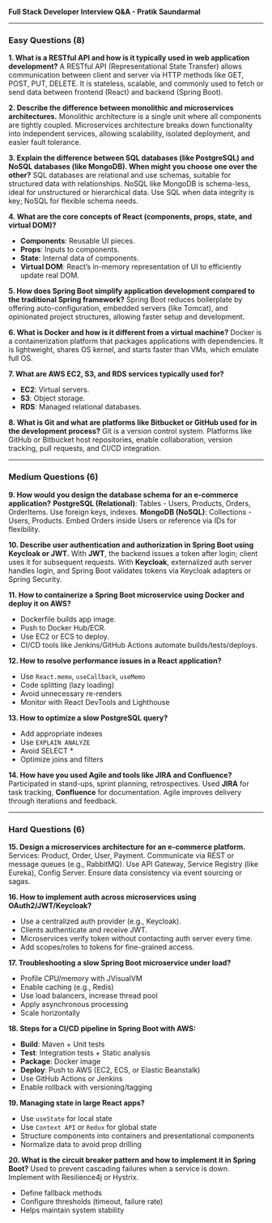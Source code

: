 **Full Stack Developer Interview Q\&A - Pratik Saundarmal**

---

### **Easy Questions (8)**

**1. What is a RESTful API and how is it typically used in web application development?**
A RESTful API (Representational State Transfer) allows communication between client and server via HTTP methods like GET, POST, PUT, DELETE. It is stateless, scalable, and commonly used to fetch or send data between frontend (React) and backend (Spring Boot).

**2. Describe the difference between monolithic and microservices architectures.**
Monolithic architecture is a single unit where all components are tightly coupled. Microservices architecture breaks down functionality into independent services, allowing scalability, isolated deployment, and easier fault tolerance.

**3. Explain the difference between SQL databases (like PostgreSQL) and NoSQL databases (like MongoDB). When might you choose one over the other?**
SQL databases are relational and use schemas, suitable for structured data with relationships. NoSQL like MongoDB is schema-less, ideal for unstructured or hierarchical data. Use SQL when data integrity is key; NoSQL for flexible schema needs.

**4. What are the core concepts of React (components, props, state, and virtual DOM)?**

* **Components**: Reusable UI pieces.
* **Props**: Inputs to components.
* **State**: Internal data of components.
* **Virtual DOM**: React’s in-memory representation of UI to efficiently update real DOM.

**5. How does Spring Boot simplify application development compared to the traditional Spring framework?**
Spring Boot reduces boilerplate by offering auto-configuration, embedded servers (like Tomcat), and opinionated project structures, allowing faster setup and development.

**6. What is Docker and how is it different from a virtual machine?**
Docker is a containerization platform that packages applications with dependencies. It is lightweight, shares OS kernel, and starts faster than VMs, which emulate full OS.

**7. What are AWS EC2, S3, and RDS services typically used for?**

* **EC2**: Virtual servers.
* **S3**: Object storage.
* **RDS**: Managed relational databases.

**8. What is Git and what are platforms like Bitbucket or GitHub used for in the development process?**
Git is a version control system. Platforms like GitHub or Bitbucket host repositories, enable collaboration, version tracking, pull requests, and CI/CD integration.

---

### **Medium Questions (6)**

**9. How would you design the database schema for an e-commerce application?**
**PostgreSQL (Relational)**: Tables - Users, Products, Orders, OrderItems. Use foreign keys, indexes.
**MongoDB (NoSQL)**: Collections - Users, Products. Embed Orders inside Users or reference via IDs for flexibility.

**10. Describe user authentication and authorization in Spring Boot using Keycloak or JWT.**
With **JWT**, the backend issues a token after login; client uses it for subsequent requests. With **Keycloak**, externalized auth server handles login, and Spring Boot validates tokens via Keycloak adapters or Spring Security.

**11. How to containerize a Spring Boot microservice using Docker and deploy it on AWS?**

* Dockerfile builds app image.
* Push to Docker Hub/ECR.
* Use EC2 or ECS to deploy.
* CI/CD tools like Jenkins/GitHub Actions automate builds/tests/deploys.

**12. How to resolve performance issues in a React application?**

* Use `React.memo`, `useCallback`, `useMemo`
* Code splitting (lazy loading)
* Avoid unnecessary re-renders
* Monitor with React DevTools and Lighthouse

**13. How to optimize a slow PostgreSQL query?**

* Add appropriate indexes
* Use `EXPLAIN ANALYZE`
* Avoid SELECT \*
* Optimize joins and filters

**14. How have you used Agile and tools like JIRA and Confluence?**
Participated in stand-ups, sprint planning, retrospectives. Used **JIRA** for task tracking, **Confluence** for documentation. Agile improves delivery through iterations and feedback.

---

### **Hard Questions (6)**

**15. Design a microservices architecture for an e-commerce platform.**
Services: Product, Order, User, Payment. Communicate via REST or message queues (e.g., RabbitMQ). Use API Gateway, Service Registry (like Eureka), Config Server. Ensure data consistency via event sourcing or sagas.

**16. How to implement auth across microservices using OAuth2/JWT/Keycloak?**

* Use a centralized auth provider (e.g., Keycloak).
* Clients authenticate and receive JWT.
* Microservices verify token without contacting auth server every time.
* Add scopes/roles to tokens for fine-grained access.

**17. Troubleshooting a slow Spring Boot microservice under load?**

* Profile CPU/memory with JVisualVM
* Enable caching (e.g., Redis)
* Use load balancers, increase thread pool
* Apply asynchronous processing
* Scale horizontally

**18. Steps for a CI/CD pipeline in Spring Boot with AWS:**

* **Build**: Maven + Unit tests
* **Test**: Integration tests + Static analysis
* **Package**: Docker image
* **Deploy**: Push to AWS (EC2, ECS, or Elastic Beanstalk)
* Use GitHub Actions or Jenkins
* Enable rollback with versioning/tagging

**19. Managing state in large React apps?**

* Use `useState` for local state
* Use `Context API` or `Redux` for global state
* Structure components into containers and presentational components
* Normalize data to avoid prop drilling

**20. What is the circuit breaker pattern and how to implement it in Spring Boot?**
Used to prevent cascading failures when a service is down. Implement with Resilience4j or Hystrix.

* Define fallback methods
* Configure thresholds (timeout, failure rate)
* Helps maintain system stability
